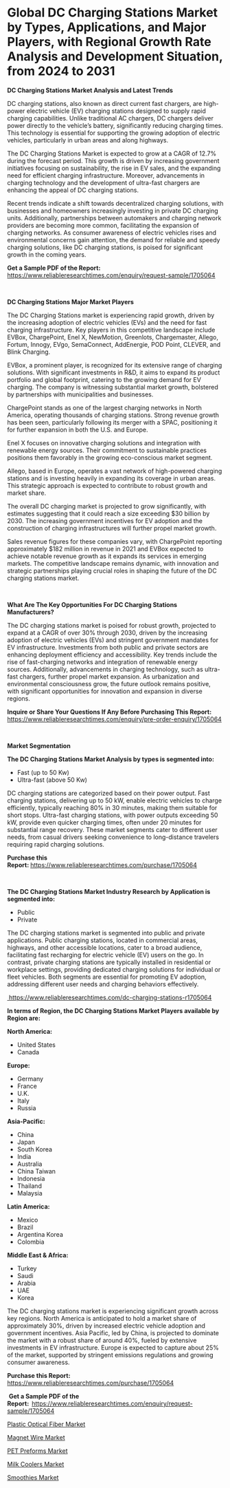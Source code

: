 <p><h1>Global DC Charging Stations Market by Types, Applications, and Major Players, with Regional Growth Rate Analysis and Development Situation, from 2024 to 2031</h1></p><p><strong>DC Charging Stations Market Analysis and Latest Trends</strong></p>
<p><p>DC charging stations, also known as direct current fast chargers, are high-power electric vehicle (EV) charging stations designed to supply rapid charging capabilities. Unlike traditional AC chargers, DC chargers deliver power directly to the vehicle’s battery, significantly reducing charging times. This technology is essential for supporting the growing adoption of electric vehicles, particularly in urban areas and along highways.</p><p>The DC Charging Stations Market is expected to grow at a CAGR of 12.7% during the forecast period. This growth is driven by increasing government initiatives focusing on sustainability, the rise in EV sales, and the expanding need for efficient charging infrastructure. Moreover, advancements in charging technology and the development of ultra-fast chargers are enhancing the appeal of DC charging stations.   </p><p>Recent trends indicate a shift towards decentralized charging solutions, with businesses and homeowners increasingly investing in private DC charging units. Additionally, partnerships between automakers and charging network providers are becoming more common, facilitating the expansion of charging networks. As consumer awareness of electric vehicles rises and environmental concerns gain attention, the demand for reliable and speedy charging solutions, like DC charging stations, is poised for significant growth in the coming years.</p></p>
<p><strong>Get a Sample PDF of the Report:&nbsp;</strong> <a href="https://www.reliableresearchtimes.com/enquiry/request-sample/1705064?utm_campaign=1593&utm_medium=2&utm_source=Github&utm_content=ia&utm_term=21102024&utm_id=dc-charging-stations">https://www.reliableresearchtimes.com/enquiry/request-sample/1705064</a></p>
<p>&nbsp;</p>
<p><strong>DC Charging Stations Major Market Players</strong></p>
<p><p>The DC Charging Stations market is experiencing rapid growth, driven by the increasing adoption of electric vehicles (EVs) and the need for fast charging infrastructure. Key players in this competitive landscape include EVBox, ChargePoint, Enel X, NewMotion, Greenlots, Chargemaster, Allego, Fortum, Innogy, EVgo, SemaConnect, AddEnergie, POD Point, CLEVER, and Blink Charging.</p><p>EVBox, a prominent player, is recognized for its extensive range of charging solutions. With significant investments in R&D, it aims to expand its product portfolio and global footprint, catering to the growing demand for EV charging. The company is witnessing substantial market growth, bolstered by partnerships with municipalities and businesses.</p><p>ChargePoint stands as one of the largest charging networks in North America, operating thousands of charging stations. Strong revenue growth has been seen, particularly following its merger with a SPAC, positioning it for further expansion in both the U.S. and Europe.</p><p>Enel X focuses on innovative charging solutions and integration with renewable energy sources. Their commitment to sustainable practices positions them favorably in the growing eco-conscious market segment.</p><p>Allego, based in Europe, operates a vast network of high-powered charging stations and is investing heavily in expanding its coverage in urban areas. This strategic approach is expected to contribute to robust growth and market share.</p><p>The overall DC charging market is projected to grow significantly, with estimates suggesting that it could reach a size exceeding $30 billion by 2030. The increasing government incentives for EV adoption and the construction of charging infrastructures will further propel market growth.</p><p>Sales revenue figures for these companies vary, with ChargePoint reporting approximately $182 million in revenue in 2021 and EVBox expected to achieve notable revenue growth as it expands its services in emerging markets. The competitive landscape remains dynamic, with innovation and strategic partnerships playing crucial roles in shaping the future of the DC charging stations market.</p></p>
<p>&nbsp;</p>
<p><strong>What Are The Key Opportunities For DC Charging Stations Manufacturers?</strong></p>
<p><p>The DC charging stations market is poised for robust growth, projected to expand at a CAGR of over 30% through 2030, driven by the increasing adoption of electric vehicles (EVs) and stringent government mandates for EV infrastructure. Investments from both public and private sectors are enhancing deployment efficiency and accessibility. Key trends include the rise of fast-charging networks and integration of renewable energy sources. Additionally, advancements in charging technology, such as ultra-fast chargers, further propel market expansion. As urbanization and environmental consciousness grow, the future outlook remains positive, with significant opportunities for innovation and expansion in diverse regions.</p></p>
<p><strong>Inquire or Share Your Questions If Any Before Purchasing This Report:</strong> <a href="https://www.reliableresearchtimes.com/enquiry/pre-order-enquiry/1705064?utm_campaign=1593&utm_medium=2&utm_source=Github&utm_content=ia&utm_term=21102024&utm_id=dc-charging-stations">https://www.reliableresearchtimes.com/enquiry/pre-order-enquiry/1705064</a></p>
<p>&nbsp;</p>
<p><strong>Market Segmentation</strong></p>
<p><strong>The DC Charging Stations Market Analysis by types is segmented into:</strong></p>
<p><ul><li>Fast (up to 50 Kw)</li><li>Ultra-fast (above 50 Kw)</li></ul></p>
<p><p>DC charging stations are categorized based on their power output. Fast charging stations, delivering up to 50 kW, enable electric vehicles to charge efficiently, typically reaching 80% in 30 minutes, making them suitable for short stops. Ultra-fast charging stations, with power outputs exceeding 50 kW, provide even quicker charging times, often under 20 minutes for substantial range recovery. These market segments cater to different user needs, from casual drivers seeking convenience to long-distance travelers requiring rapid charging solutions.</p></p>
<p><strong>Purchase this Report:&nbsp;</strong><a href="https://www.reliableresearchtimes.com/purchase/1705064?utm_campaign=1593&utm_medium=2&utm_source=Github&utm_content=ia&utm_term=21102024&utm_id=dc-charging-stations">https://www.reliableresearchtimes.com/purchase/1705064</a></p>
<p>&nbsp;</p>
<p><strong>The DC Charging Stations Market Industry Research by Application is segmented into:</strong></p>
<p><ul><li>Public</li><li>Private</li></ul></p>
<p><p>The DC charging stations market is segmented into public and private applications. Public charging stations, located in commercial areas, highways, and other accessible locations, cater to a broad audience, facilitating fast recharging for electric vehicle (EV) users on the go. In contrast, private charging stations are typically installed in residential or workplace settings, providing dedicated charging solutions for individual or fleet vehicles. Both segments are essential for promoting EV adoption, addressing different user needs and charging behaviors effectively.</p></p>
<p><a href="https://www.reliableresearchtimes.com/dc-charging-stations-r1705064?utm_campaign=1593&utm_medium=2&utm_source=Github&utm_content=ia&utm_term=21102024&utm_id=dc-charging-stations">&nbsp;https://www.reliableresearchtimes.com/dc-charging-stations-r1705064</a></p>
<p><strong>In terms of Region, the DC Charging Stations Market Players available by Region are:</strong></p>
<p>
    <p> <strong> North America: </strong>
        <ul>
            <li>United States</li>
            <li>Canada</li>
        </ul>
        </p> 
    <p> <strong> Europe: </strong>
        <ul>
            <li>Germany</li>
            <li>France</li>
            <li>U.K.</li>
            <li>Italy</li>
            <li>Russia</li>
        </ul>
        </p> 
    <p> <strong> Asia-Pacific: </strong>
        <ul>
            <li>China</li>
            <li>Japan</li>
            <li>South Korea</li>
            <li>India</li>
            <li>Australia</li>
            <li>China Taiwan</li>
            <li>Indonesia</li>
            <li>Thailand</li>
            <li>Malaysia</li>
        </ul>
        </p> 
    <p> <strong> Latin America: </strong>
        <ul>
            <li>Mexico</li>
            <li>Brazil</li>
            <li>Argentina Korea</li>
            <li>Colombia</li>
        </ul>
        </p> 
    <p> <strong> Middle East & Africa: </strong>
        <ul>
            <li>Turkey</li>
            <li>Saudi</li>
            <li>Arabia</li>
            <li>UAE</li>
            <li>Korea</li>
        </ul>
    </p>
    </p>
<p><p>The DC charging stations market is experiencing significant growth across key regions. North America is anticipated to hold a market share of approximately 30%, driven by increased electric vehicle adoption and government incentives. Asia Pacific, led by China, is projected to dominate the market with a robust share of around 40%, fueled by extensive investments in EV infrastructure. Europe is expected to capture about 25% of the market, supported by stringent emissions regulations and growing consumer awareness.</p></p>
<p><strong>Purchase this Report: </strong><a href="https://www.reliableresearchtimes.com/purchase/1705064?utm_campaign=1593&utm_medium=2&utm_source=Github&utm_content=ia&utm_term=21102024&utm_id=dc-charging-stations">https://www.reliableresearchtimes.com/purchase/1705064</a></p>
<p>&nbsp;<strong>Get a Sample PDF of the Report:&nbsp;&nbsp;</strong><a href="https://www.reliableresearchtimes.com/enquiry/request-sample/1705064?utm_campaign=1593&utm_medium=2&utm_source=Github&utm_content=ia&utm_term=21102024&utm_id=dc-charging-stations">https://www.reliableresearchtimes.com/enquiry/request-sample/1705064</a></p>
<p><strong></strong></p>
<p><p><a href="https://www.linkedin.com/pulse/global-plastic-optical-fiber-market-analysis-trends-forecasts-b5etf?utm_campaign=1593&utm_medium=2&utm_source=Github&utm_content=ia&utm_term=21102024&utm_id=dc-charging-stations">Plastic Optical Fiber Market</a></p><p><a href="https://www.linkedin.com/pulse/global-magnet-wire-market-exploring-share-trends-future-growth-lee3e?utm_campaign=1593&utm_medium=2&utm_source=Github&utm_content=ia&utm_term=21102024&utm_id=dc-charging-stations">Magnet Wire Market</a></p><p><a href="https://www.linkedin.com/pulse/pet-preforms-market-maturity-analysis-regional-disparities-growth-6y93f?utm_campaign=1593&utm_medium=2&utm_source=Github&utm_content=ia&utm_term=21102024&utm_id=dc-charging-stations">PET Preforms Market</a></p><p><a href="https://www.linkedin.com/pulse/insights-milk-coolers-market-players-size-geographical-regions-9tiue?utm_campaign=1593&utm_medium=2&utm_source=Github&utm_content=ia&utm_term=21102024&utm_id=dc-charging-stations">Milk Coolers Market</a></p><p><a href="https://www.linkedin.com/pulse/future-smoothies-market-global-forecast-trends-2024-2031-ojbuf?utm_campaign=1593&utm_medium=2&utm_source=Github&utm_content=ia&utm_term=21102024&utm_id=dc-charging-stations">Smoothies Market</a></p></p>